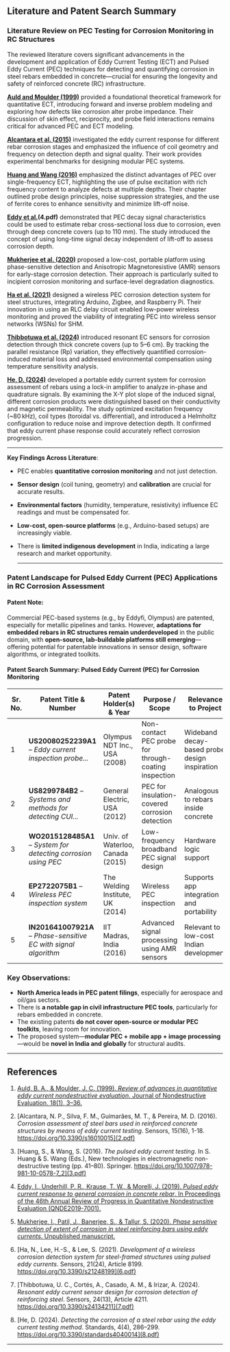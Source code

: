 ## Literature and Patent Search Summary

### **Literature Review on PEC Testing for Corrosion Monitoring in RC Structures**

The reviewed literature covers significant advancements in the development and application of Eddy Current Testing (ECT) and Pulsed Eddy Current (PEC) techniques for detecting and quantifying corrosion in steel rebars embedded in concrete—crucial for ensuring the longevity and safety of reinforced concrete (RC) infrastructure.

**[Auld and Moulder (1999)](1.pdf)** provided a foundational theoretical framework for quantitative ECT, introducing forward and inverse problem modeling and exploring how defects like corrosion alter probe impedance. Their discussion of skin effect, reciprocity, and probe field interactions remains critical for advanced PEC and ECT modeling.

**[Alcantara et al. (2015)](2.pdf)** investigated the eddy current response for different rebar corrosion stages and emphasized the influence of coil geometry and frequency on detection depth and signal quality. Their work provides experimental benchmarks for designing modular PEC systems.

**[Huang and Wang (2016)](3.pdf)** emphasized the distinct advantages of PEC over single-frequency ECT, highlighting the use of pulse excitation with rich frequency content to analyze defects at multiple depths. Their chapter outlined probe design principles, noise suppression strategies, and the use of ferrite cores to enhance sensitivity and minimize lift-off noise.

**[Eddy et al.](2019)(4.pdf)** demonstrated that PEC decay signal characteristics could be used to estimate rebar cross-sectional loss due to corrosion, even through deep concrete covers (up to 110 mm). The study introduced the concept of using long-time signal decay independent of lift-off to assess corrosion depth.

**[Mukherjee et al. (2020)](5.pdf)** proposed a low-cost, portable platform using phase-sensitive detection and Anisotropic Magnetoresistive (AMR) sensors for early-stage corrosion detection. Their approach is particularly suited to incipient corrosion monitoring and surface-level degradation diagnostics.

**[Ha et al. (2021)](6.pdf)** designed a wireless PEC corrosion detection system for steel structures, integrating Arduino, Zigbee, and Raspberry Pi. Their innovation in using an RLC delay circuit enabled low-power wireless monitoring and proved the viability of integrating PEC into wireless sensor networks (WSNs) for SHM.

**[Thibbotuwa et al. (2024)](7.pdf)** introduced resonant EC sensors for corrosion detection through thick concrete covers (up to 5–6 cm). By tracking the parallel resistance (Rp) variation, they effectively quantified corrosion-induced material loss and addressed environmental compensation using temperature sensitivity analysis.

**[He, D. (2024)](8.pdf)** developed a portable eddy current system for corrosion assessment of rebars using a lock-in amplifier to analyze in-phase and quadrature signals. By examining the X-Y plot slope of the induced signal, different corrosion products were distinguished based on their conductivity and magnetic permeability. The study optimized excitation frequency (~80 kHz), coil types (toroidal vs. differential), and introduced a Helmholtz configuration to reduce noise and improve detection depth. It confirmed that eddy current phase response could accurately reflect corrosion progression.

---

**Key Findings Across Literature**:

* PEC enables **quantitative corrosion monitoring** and not just detection.
* **Sensor design** (coil tuning, geometry) and **calibration** are crucial for accurate results.
* **Environmental factors** (humidity, temperature, resistivity) influence EC readings and must be compensated for.
* **Low-cost, open-source platforms** (e.g., Arduino-based setups) are increasingly viable.
* There is **limited indigenous development** in India, indicating a large research and market opportunity.

  ---

### **Patent Landscape for Pulsed Eddy Current (PEC) Applications in RC Corrosion Assessment**

#### **Patent Note**:
Commercial PEC-based systems (e.g., by Eddyfi, Olympus) are patented, especially for metallic pipelines and tanks. However, **adaptations for embedded rebars in RC structures remain underdeveloped** in the public domain, with **open-source, lab-buildable platforms still emerging**—offering potential for patentable innovations in sensor design, software algorithms, or integrated toolkits.

#### Patent Search Summary: Pulsed Eddy Current (PEC) for Corrosion Monitoring

| Sr. No. | Patent Title & Number | Patent Holder(s) & Year | Purpose / Scope | Relevance to Project | Related Papers / Articles |
|--------|------------------------|--------------------------|------------------|----------------------|---------------------------|
| 1 | **US20080252239A1** – *Eddy current inspection probe...* | Olympus NDT Inc., USA (2008) | Non-contact PEC probe for through-coating inspection | Wideband decay-based probe design inspiration | Eddy et al. (2019); PEC Thermography study |
| 2 | **US8299784B2** – *Systems and methods for detecting CUI...* | General Electric, USA (2012) | PEC for insulation-covered corrosion detection | Analogous to rebars inside concrete | NACE Conf. Proc.; TUV Rheinland guide |
| 3 | **WO2015128485A1** – *System for detecting corrosion using PEC* | Univ. of Waterloo, Canada (2015) | Low-frequency broadband PEC signal design | Hardware logic support | Eddy et al. (2019) |
| 4 | **EP2722075B1** – *Wireless PEC inspection system* | The Welding Institute, UK (2014) | Wireless PEC inspection | Supports app integration and portability | Eddyfi tech paper; NDT.net articles |
| 5 | **IN201641007921A** – *Phase-sensitive EC with signal algorithm* | IIT Madras, India (2016) | Advanced signal processing using AMR sensors | Relevant to low-cost Indian development | Mukherjee et al. (2020); Tamhane et al. |

###  Key Observations:

* **North America leads in PEC patent filings**, especially for aerospace and oil/gas sectors.
* There is **a notable gap in civil infrastructure PEC tools**, particularly for rebars embedded in concrete.
* The existing patents **do not cover open-source or modular PEC toolkits**, leaving room for innovation.
* The proposed system—**modular PEC + mobile app + image processing**—would be **novel in India and globally** for structural audits.

---

## **References**

1. [Auld, B. A., & Moulder, J. C. (1999). *Review of advances in quantitative eddy current nondestructive evaluation*. Journal of Nondestructive Evaluation, 18(1), 3–36.](1.pdf)

2. [Alcantara, N. P., Silva, F. M., Guimarães, M. T., & Pereira, M. D. (2016). *Corrosion assessment of steel bars used in reinforced concrete structures by means of eddy current testing*. Sensors, 15(16), 1-18. https://doi.org/10.3390/s16010015](2.pdf) 

3. [Huang, S., & Wang, S. (2016). *The pulsed eddy current testing*. In S. Huang & S. Wang (Eds.), New technologies in electromagnetic non-destructive testing (pp. 41–80). Springer. https://doi.org/10.1007/978-981-10-0578-7_2](3.pdf)

4. [Eddy, I., Underhill, P. R., Krause, T. W., & Morelli, J. (2019). *Pulsed eddy current response to general corrosion in concrete rebar*. In Proceedings of the 46th Annual Review of Progress in Quantitative Nondestructive Evaluation (QNDE2019-7001).](4.pdf)

5. [Mukherjee, I., Patil, J., Banerjee, S., & Tallur, S. (2020). *Phase sensitive detection of extent of corrosion in steel reinforcing bars using eddy currents*. Unpublished manuscript.](5.pdf)

6. [Ha, N., Lee, H.-S., & Lee, S. (2021). *Development of a wireless corrosion detection system for steel-framed structures using pulsed eddy currents*. Sensors, 21(24), Article 8199. https://doi.org/10.3390/s21248199](6.pdf)

7. [Thibbotuwa, U. C., Cortés, A., Casado, A. M., & Irizar, A. (2024). *Resonant eddy current sensor design for corrosion detection of reinforcing steel*. Sensors, 24(13), Article 4211. https://doi.org/10.3390/s24134211](7.pdf)

8. [He, D. (2024). *Detecting the corrosion of a steel rebar using the eddy current testing method*. Standards, 4(4), 286–299. https://doi.org/10.3390/standards4040014](8.pdf)

---
